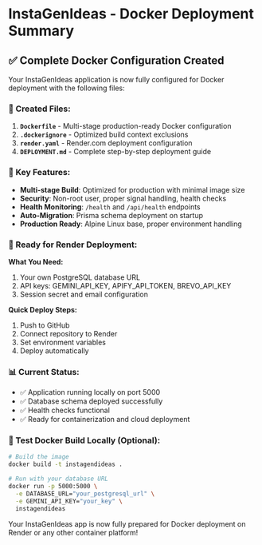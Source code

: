 # InstaGenIdeas - Docker Deployment Summary

## ✅ Complete Docker Configuration Created

Your InstaGenIdeas application is now fully configured for Docker deployment with the following files:

### 📁 Created Files:

1. **`Dockerfile`** - Multi-stage production-ready Docker configuration
2. **`.dockerignore`** - Optimized build context exclusions
3. **`render.yaml`** - Render.com deployment configuration
4. **`DEPLOYMENT.md`** - Complete step-by-step deployment guide

### 🔧 Key Features:

- **Multi-stage Build**: Optimized for production with minimal image size
- **Security**: Non-root user, proper signal handling, health checks
- **Health Monitoring**: `/health` and `/api/health` endpoints
- **Auto-Migration**: Prisma schema deployment on startup
- **Production Ready**: Alpine Linux base, proper environment handling

### 🚀 Ready for Render Deployment:

**What You Need:**
1. Your own PostgreSQL database URL
2. API keys: GEMINI_API_KEY, APIFY_API_TOKEN, BREVO_API_KEY
3. Session secret and email configuration

**Quick Deploy Steps:**
1. Push to GitHub
2. Connect repository to Render
3. Set environment variables
4. Deploy automatically

### 📊 Current Status:
- ✅ Application running locally on port 5000
- ✅ Database schema deployed successfully
- ✅ Health checks functional
- ✅ Ready for containerization and cloud deployment

### 🐳 Test Docker Build Locally (Optional):
```bash
# Build the image
docker build -t instagendideas .

# Run with your database URL
docker run -p 5000:5000 \
  -e DATABASE_URL="your_postgresql_url" \
  -e GEMINI_API_KEY="your_key" \
  instagendideas
```

Your InstaGenIdeas app is now fully prepared for Docker deployment on Render or any other container platform!